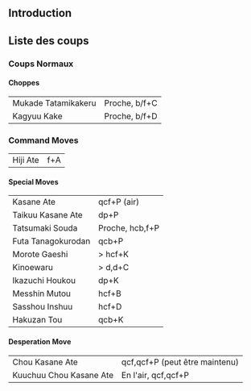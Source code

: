 ## Introduction

## Liste des coups

### Coups Normaux

#### Choppes

|                     |               |
|---------------------|---------------|
| Mukade Tatamikakeru | Proche, b/f+C |
| Kagyuu Kake         | Proche, b/f+D |

### Command Moves

|          |     |
|----------|-----|
| Hiji Ate | f+A |

#### Special Moves

|                    |                 |
|--------------------|-----------------|
| Kasane Ate         | qcf+P (air)     |
| Taikuu Kasane Ate  | dp+P            |
| Tatsumaki Souda    | Proche, hcb,f+P |
| Futa Tanagokurodan | qcb+P           |
| Morote Gaeshi      | \> hcf+K        |
| Kinoewaru          | \> d,d+C        |
| Ikazuchi Houkou    | dp+K            |
| Messhin Mutou      | hcf+B           |
| Sasshou Inshuu     | hcf+D           |
| Hakuzan Tou        | qcb+K           |

#### Desperation Move

|                         |                                |
|-------------------------|--------------------------------|
| Chou Kasane Ate         | qcf,qcf+P (peut être maintenu) |
| Kuuchuu Chou Kasane Ate | En l'air, qcf,qcf+P            |
